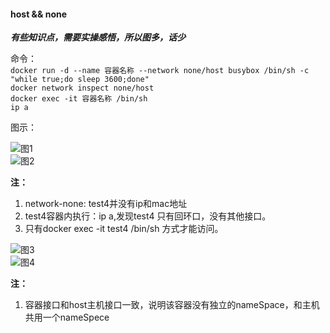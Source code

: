 #### host && none  
***有些知识点，需要实操感悟，所以图多，话少***  

命令：  
  ` docker run -d --name 容器名称 --network none/host busybox /bin/sh -c "while true;do sleep 3600;done"  `  
  ` docker network inspect none/host `  
  ` docker exec -it 容器名称 /bin/sh `  
  ` ip a `  

图示：  

![图1](https://github.com/momokanni/docker/blob/master/piture/none_1.png "图1：运行docker容器指定network-none")  
![图2](https://github.com/momokanni/docker/blob/master/piture/none_2.png "图2: 进入到test4容器内 ip a")  

**注：**  
  1. network-none: test4并没有ip和mac地址  
  2. test4容器内执行：ip a,发现test4 只有回环口，没有其他接口。  
  3. 只有docker exec -it test4 /bin/sh 方式才能访问。    

![图3](https://github.com/momokanni/docker/blob/master/piture/host_1.png "图3：运行docker容器指定network-host")  
![图4](https://github.com/momokanni/docker/blob/master/piture/host_2.png "图4：host容器访问接口和host主机一致")  

**注：**  
1. 容器接口和host主机接口一致，说明该容器没有独立的nameSpace，和主机共用一个nameSpece  
  



